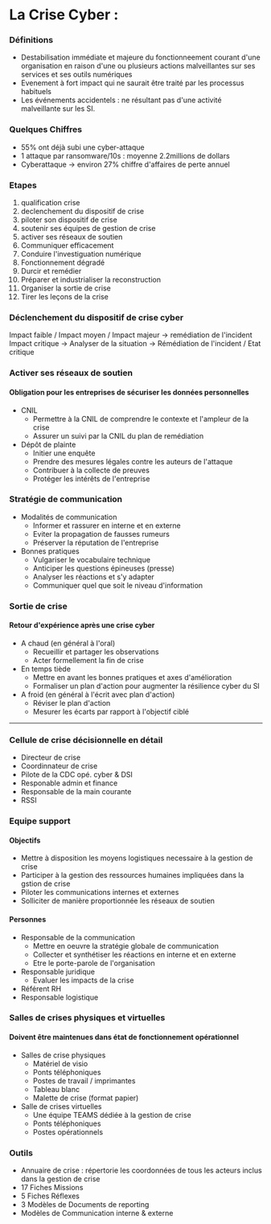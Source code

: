 # La Crise Cyber :


### Définitions
* Destabilisation immédiate et majeure du fonctionneement courant d'une organisation en raison d'une ou plusieurs actions malveillantes sur ses services et ses outils numériques
* Evenement à fort impact qui ne saurait être traité par les processus habituels
* Les événements accidentels : ne résultant pas d'une activité malveillante sur les SI.


### Quelques Chiffres
* 55% ont déjà subi une cyber-attaque
* 1 attaque par ransomware/10s : moyenne 2.2millions de dollars
* Cyberattaque -> environ 27% chiffre d'affaires de perte annuel


### Etapes
1. qualification crise 
1. declenchement du dispositif de crise 
1. piloter son dispositif de crise
1. soutenir ses équipes de gestion de crise
1. activer ses réseaux de soutien
1. Communiquer efficacement
1. Conduire l'investiguation numérique
1. Fonctionnement dégradé
1. Durcir et remédier
1. Préparer et industrialiser la reconstruction
1. Organiser la sortie de crise
1. Tirer les leçons de la crise


### Déclenchement du dispositif de crise cyber

Impact faible / Impact moyen / Impact majeur -> remédiation de l'incident
Impact critique -> Analyser de la situation -> Rémédiation de l'incident / Etat critique


### Activer ses réseaux de soutien

#### Obligation pour les entreprises de sécuriser les données personnelles
* CNIL
	* Permettre à la CNIL de comprendre le contexte et l'ampleur de la crise
	* Assurer un suivi par la CNIL du plan de remédiation
* Dépôt de plainte
	* Initier une enquête
	* Prendre des mesures légales contre les auteurs de l'attaque
	* Contribuer à la collecte de preuves
	* Protéger les intérêts de l'entreprise

### Stratégie de communication

* Modalités  de communication
	* Informer et rassurer en interne et en externe
	* Eviter la propagation de fausses rumeurs
	* Préserver la réputation de l'entreprise
* Bonnes pratiques
	* Vulgariser le vocabulaire technique
	* Anticiper les questions épineuses (presse)
	* Analyser les réactions et s'y adapter
	* Communiquer quel que soit le niveau d'information

### Sortie de crise

#### Retour d'expérience après une crise cyber
* A chaud (en général à l'oral)
	* Recueillir et partager les observations
	* Acter formellement la fin de crise
* En temps tiède
	* Mettre en avant les bonnes pratiques et axes d'amélioration
	* Formaliser un plan d'action pour augmenter la résilience cyber du SI
* A froid (en général à l'écrit avec plan d'action)
	* Réviser le plan d'action
	* Mesurer les écarts par rapport à l'objectif ciblé

_ _ _

### Cellule de crise décisionnelle en détail
* Directeur de crise
* Coordinnateur de crise
* Pilote de la CDC opé. cyber & DSI
* Responable admin et finance
* Responsable de la main courante
* RSSI

### Equipe support
#### Objectifs
* Mettre à disposition les moyens logistiques necessaire à la gestion de crise
* Participer à la gestion des ressources humaines impliquées dans la gstion de crise
* Piloter les communications internes et externes
* Solliciter de manière proportionnée les réseaux de soutien

#### Personnes
* Responsable de la communication
	* Mettre en oeuvre la stratégie globale de communication
	* Collecter et synthétiser les réactions en interne et en externe
	* Etre le porte-parole de l'organisation
* Responsable juridique
	* Evaluer les impacts de la crise
* Référent RH
* Responsable logistique

### Salles de crises physiques et virtuelles

#### Doivent être maintenues dans état de fonctionnement opérationnel

* Salles de crise physiques
	* Matériel de visio
	* Ponts téléphoniques
	* Postes de travail / imprimantes
	* Tableau blanc
	* Malette de crise (format papier)
* Salle de crises virtuelles
	* Une équipe TEAMS dédiée à la gestion de crise
	* Ponts téléphoniques
	* Postes opérationnels

### Outils

* Annuaire de crise : répertorie les coordonnées de tous les acteurs inclus dans la gestion de crise
* 17 Fiches Missions
* 5 Fiches Réflexes
* 3 Modèles de Documents de reporting
* Modèles de Communication interne & externe
